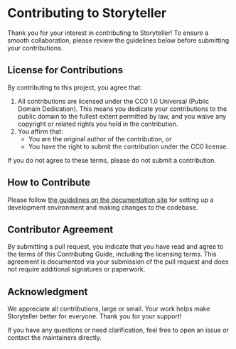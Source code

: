 # Contributing to Storyteller

Thank you for your interest in contributing to Storyteller! To ensure a smooth
collaboration, please review the guidelines below before submitting your
contributions.

## License for Contributions

By contributing to this project, you agree that:

1. All contributions are licensed under the CC0 1.0 Universal (Public Domain
   Dedication). This means you dedicate your contributions to the public domain
   to the fullest extent permitted by law, and you waive any copyright or
   related rights you hold in the contribution.
2. You affirm that:
   - You are the original author of the contribution, or
   - You have the right to submit the contribution under the CC0 license.

If you do not agree to these terms, please do not submit a contribution.

## How to Contribute

Please follow
[the guidelines on the documentation site](https://smoores.gitlab.io/storyteller/docs/category/development)
for setting up a development environment and making changes to the codebase.

## Contributor Agreement

By submitting a pull request, you indicate that you have read and agree to the
terms of this Contributing Guide, including the licensing terms. This agreement
is documented via your submission of the pull request and does not require
additional signatures or paperwork.

## Acknowledgment

We appreciate all contributions, large or small. Your work helps make
Storyteller better for everyone. Thank you for your support!

If you have any questions or need clarification, feel free to open an issue or
contact the maintainers directly.

